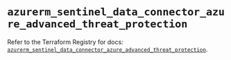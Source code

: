 # `azurerm_sentinel_data_connector_azure_advanced_threat_protection`

Refer to the Terraform Registry for docs: [`azurerm_sentinel_data_connector_azure_advanced_threat_protection`](https://registry.terraform.io/providers/hashicorp/azurerm/4.38.0/docs/resources/sentinel_data_connector_azure_advanced_threat_protection).
